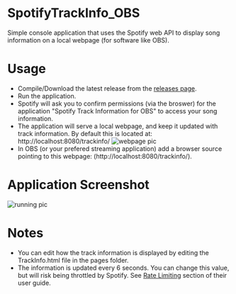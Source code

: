 # SpotifyTrackInfo_OBS
Simple console application that uses the Spotify web API to display song information on a local webpage (for software like OBS).

# Usage
- Compile/Download the latest release from the [releases page](https://github.com/LoghamLogan/SpotifyTrackInfo_OBS/releases).
- Run the application.
- Spotify will ask you to confirm permissions (via the broswer) for the application "Spotify Track Information for OBS" to access your song information.
- The application will serve a local webpage, and keep it updated with track information. By default this is located at: http://localhost:8080/trackinfo/
![webpage pic](https://raw.githubusercontent.com/LoghamLogan/SpotifyTrackInfo_OBS/master/screenshots/trackinfopage.png)
- In OBS (or your prefered streaming application) add a browser source pointing to this webpage: (http://localhost:8080/trackinfo/).

# Application Screenshot
![running pic](https://raw.githubusercontent.com/LoghamLogan/SpotifyTrackInfo_OBS/master/screenshots/running.png)

# Notes
- You can edit how the track information is displayed by editing the TrackInfo.html file in the pages folder.
- The information is updated every 6 seconds. You can change this value, but will risk being throttled by Spotify. See [Rate Limiting](https://developer.spotify.com/web-api/user-guide/#rate-limiting) section of their user guide.
